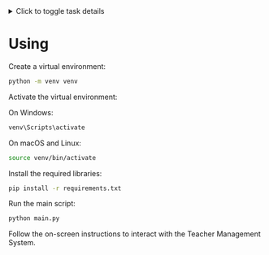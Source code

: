 <details>
<summary>Click to toggle task details</summary>


### Problem Statement: Write a program to build a simple Teachers Management System using Python which can perform the following operations:

- Add
- List
- Search
- Delete
- Update
- give_raise
- list_number_of_classes_given
- month_salary
- add_new_class

----
## NOTES
- The task **must** be done using OOP
- The class name must be "Teacher"
- Each Teacher must have:
  - name: str
  - age: int
  - houre_rate: float
  - number_of_classes_given: list[date]
  - english_teacher: bool
  - math_teacher: bool
- we can add new Teacher
- we can List all Teacher 
- we can Search Teacher by only name or english_teacher  or math_teacher
- we can Delete a Teacher
- we can update a Teacher data
- we can give a all english or math teachers a bounce
- we can check how many class a certain teacher give
- we can check what is the salery a certain teacher will get

</details>

# Using

Create a virtual environment:
```bash
python -m venv venv
```

Activate the virtual environment:

On Windows:
```bash
venv\Scripts\activate
```

On macOS and Linux:
```zsh
source venv/bin/activate
```
Install the required libraries:
```bash
pip install -r requirements.txt
```

Run the main script:
```bash
python main.py
```
Follow the on-screen instructions to interact with the Teacher Management System.